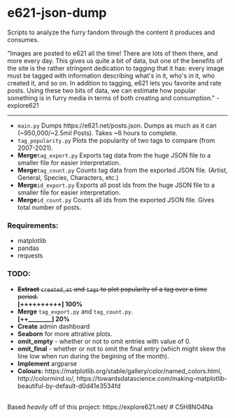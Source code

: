 # e621-json-dump
Scripts to analyze the furry fandom through the content it produces and consumes.

"Images are posted to e621 all the time! There are lots of them there, and more every day. This gives us quite a bit of data, but one of the benefits of the site is the rather stringent dedication to tagging that it has: every image must be tagged with information describing what's in it, who's in it, who created it, and so on. In addition to tagging, e621 lets you favorite and rate posts. Using these two bits of data, we can estimate how popular something is in furry media in terms of both creating and consumption." - explore621<br>


<hr>

<ul>
  <li><code>main.py</code> Dumps https://e621.net/posts.json. Dumps as much as it can (~950,000/~2.5mil Posts). Takes ~6 hours to complete.<br>
  <li><code>tag_popularity.py</code> Plots the popularity of two tags to compare (from 2007-2021).<br>
  <li><b>Merge</b><code>tag_export.py</code> Exports tag data from the huge JSON file to a smaller file for easier interpretation.<br>
  <li><b>Merge</b><code>tag_count.py</code> Counts tag data from the exported JSON file. (Artist, General, Species, Characters, etc.)<br>
  <li><b>Merge</b><code>id_export.py</code> Exports all post ids from the huge JSON file to a smaller file for easier interpretation.<br>
  <li><b>Merge</b><code>id_count.py</code> Counts all ids from the exported JSON file. Gives total number of posts.<br>
</ul>

<h3><b>Requirements:</b></h3>
<ul>
  <li>matplotlib</li>
  <li>pandas</li>
  <li>requests</li>
</ul>

<h3><b>TODO:</b></h3>
<ul>
  <li><strike><b>Extract</b> <code>created_at</code> and <code>tags</code> to plot popularity of a tag over a time period.</strike></li>
  <b>[++++++++++] 100%</b><br>
  <li><b>Merge</b> <code>tag_export.py</code> and <code>tag_count.py</code>.</li>
  <b>[++________] 20%</b>
  <li><b>Create</b> admin dashboard</li>
  <li><b>Seaborn</b> for more attrative plots.</li>
  <li><b>omit_empty</b> - whether or not to omit entries with value of 0.</li>
  <li><b>omit_final</b> - whether or not to omit the final entry (which might skew the line low when run during the begining of the month).</li>
  <li><b>Implement</b> argparse</li> 
  <li><b>Colours:</b> https://matplotlib.org/stable/gallery/color/named_colors.html, http://colormind.io/, https://towardsdatascience.com/making-matplotlib-beautiful-by-default-d0d41e3534fd</li>
</ul>
<br>
Based <i>heavily</i> off of this project: https://explore621.net/
#	C5H8NO4Na
